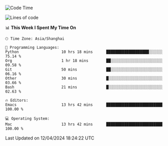 <!--START_SECTION:waka-->
![Code Time](http://img.shields.io/badge/Code%20Time-1%2C902%20hrs%2049%20mins-blue)

![Lines of code](https://img.shields.io/badge/From%20Hello%20World%20I%27ve%20Written-298.3%20thousand%20lines%20of%20code-blue)

📊 **This Week I Spent My Time On** 

```text
🕑︎ Time Zone: Asia/Shanghai

💬 Programming Languages: 
Python                   10 hrs 18 mins      ███████████████████░░░░░░   75.14 % 
Org                      1 hr 18 mins        ██░░░░░░░░░░░░░░░░░░░░░░░   09.58 % 
Git                      50 mins             ██░░░░░░░░░░░░░░░░░░░░░░░   06.16 % 
Other                    30 mins             █░░░░░░░░░░░░░░░░░░░░░░░░   03.66 % 
Bash                     21 mins             █░░░░░░░░░░░░░░░░░░░░░░░░   02.63 % 

🔥 Editors: 
Emacs                    13 hrs 42 mins      █████████████████████████   100.00 % 

💻 Operating System: 
Mac                      13 hrs 42 mins      █████████████████████████   100.00 % 
```


 Last Updated on 12/04/2024 18:24:22 UTC
<!--END_SECTION:waka-->
